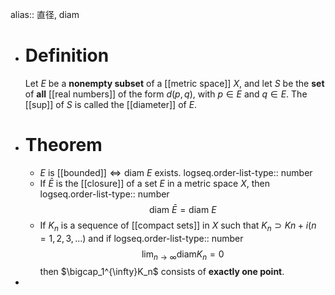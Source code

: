alias:: 直径, diam

- # Definition
  Let $E$ be a **nonempty subset** of a [[metric space]] $X$, and let $S$ be the **set** of **all** [[real numbers]] of the form $d(p, q)$, with $p\in E$ and $q\in E$. The [[sup]] of $S$ is called the [[diameter]] of $E$.
- # Theorem
	- $E$ is [[bounded]]$\Longleftrightarrow\mathrm{diam}\ E$ exists.
	  logseq.order-list-type:: number
	- If $\bar{E}$ is the [[closure]] of a set $E$ in a metric space $X$, then 
	  logseq.order-list-type:: number
	  $$\mathrm{diam}\ \bar{E} = \mathrm{diam}\ E$$
	- If $K_n$ is a sequence of [[compact sets]] in $X$ such that $K_n\supset K{n+i}(n = 1, 2, 3, ... )$ and if 
	  logseq.order-list-type:: number
	  $$\lim_{n\to\infty}\mathrm{diam}K_n=0$$ 
	  then $\bigcap_1^{\infty}K_n$ consists of **exactly one point**.
-